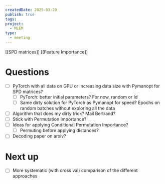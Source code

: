 ```yaml
---
createdDate: 2025-03-20
publish: true
tags: 
project:
  - MLEM
type:
  - meeting
---
```

[[SPD matrices]]
[[Feature Importance]]

# Questions
- [ ] PyTorch with all data on GPU or increasing data size with Pymanopt for SPD matrices?
	- [ ] PyTorch: better initial parameters? For now, random or Id
	- [ ] Same dirty solution for PyTorch as Pymanopt for speed? Epochs on random batches without exploring all the data
- [ ] Algorithm that does my dirty trick? Mail Bertrand?
- [ ] Stick with Permutation Importance?
- [ ] Ideas for applying Conditional Permutation Importance?
	- [ ] Permuting before applying distances?
- [ ] Decoding paper on arxiv?

# Next up
- [ ] More systematic (with cross val) comparison of the different approaches